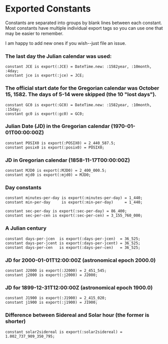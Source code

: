 Exported Constants
==================

Constants are separated into groups by blank lines between each constant. Most constants have multiple individual export tags so you can use one that may be easier to remember.

I am happy to add new ones if you wish--just file an issue.

### The last day the Julian calendar was used:

    constant JCE is export(:JCE) = DateTime.new: :1582year, :10month, :4day;
    constant jce is export(:jce) = JCE;

### The official start date for the Gregorian calendar was October 15, 1582. The days of 5-14 were skipped (the 10 "lost days").

    constant GC0 is export(:GC0) = DateTime.new: :1582year, :10month, :15day;
    constant gc0 is export(:gc0) = GC0;

### Julian Date (JD) in the Gregorian calendar (1970-01-01T00:00:00Z)

    constant POSIX0 is export(:POSIX0) = 2_440_587.5; 
    constant posix0 is export(:posix0) = POSIX0;

### JD in Gregorian calendar (1858-11-17T00:00:00Z)

    constant MJD0 is export(:MJD0) = 2_400_000.5; 
    constant mjd0 is export(:mjd0) = MJD0;

### Day constants

    constant minutes-per-day is export(:minutes-per-day) = 1_440;
    constant min-per-day     is export(:min-per-day)     = 1_440;

    constant sec-per-day is export(:sec-per-day) = 86_400;
    constant sec-per-cen is export(:sec-per-cen) = 3_155_760_000;

### A Julian century

    constant days-per-jcen  is export(:days-per-jcen)  = 36_525; 
    constant days-per-jcent is export(:days-per-jcent) = 36_525;        
    constant days-per-cen   is export(:days-per-cen)   = 36_525;

### JD for 2000-01-01T12:00:00Z (astronomical epoch 2000.0)

    constant J2000 is export(:J2000) = 2_451_545;    
    constant j2000 is export(:j2000) = J2000;

### JD for 1899-12-31T12:00:00Z (astronomical epoch 1900.0)

    constant J1900 is export(:J1900) = 2_415_020;     
    constant j1900 is export(:j1900) = J1900;

### Difference between Sidereal and Solar hour (the former is shorter)

    constant solar2sidereal is export(:solar2sidereal) = 1.002_737_909_350_795;

